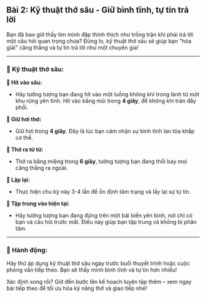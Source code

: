 ## Bài 2: Kỹ thuật thở sâu - Giữ bình tĩnh, tự tin trả lời

Bạn đã bao giờ thấy tim mình đập thình thịch như trống trận khi phải trả lời một câu hỏi quan trọng chưa? Đừng lo, kỹ thuật thở sâu sẽ giúp bạn "hóa giải" căng thẳng và tự tin trả lời như một chuyên gia!

---

### 📌 Kỹ thuật thở sâu:

**🔹 Hít vào sâu:**
- Hãy tưởng tượng bạn đang hít vào một luồng không khí trong lành từ một khu rừng yên tĩnh. Hít vào bằng mũi trong **4 giây**, để không khí tràn đầy phổi.

**🔹 Giữ hơi thở:**
- Giữ hơi trong **4 giây**. Đây là lúc bạn cảm nhận sự bình tĩnh lan tỏa khắp cơ thể.

**🔹 Thở ra từ từ:**
- Thở ra bằng miệng trong **6 giây**, tưởng tượng bạn đang thổi bay mọi căng thẳng ra ngoài. 

**🔹 Lặp lại:**
- Thực hiện chu kỳ này 3-4 lần để ổn định tâm trạng và lấy lại sự tự tin.

**🔹 Tập trung vào hiện tại:**
- Hãy tưởng tượng bạn đang đứng trên một bãi biển yên bình, nơi chỉ có bạn và câu hỏi trước mắt. Điều này giúp bạn tập trung và không bị phân tâm.

---

### 🚀 Hành động:

Hãy thử áp dụng kỹ thuật thở sâu ngay trước buổi thuyết trình hoặc cuộc phỏng vấn tiếp theo. Bạn sẽ thấy mình bình tĩnh và tự tin hơn nhiều!

Xác định xong rồi? Giờ đến bước lên kế hoạch luyện tập thêm – xem ngay bài tiếp theo để tối ưu hóa kỹ năng thở và giao tiếp nhé!